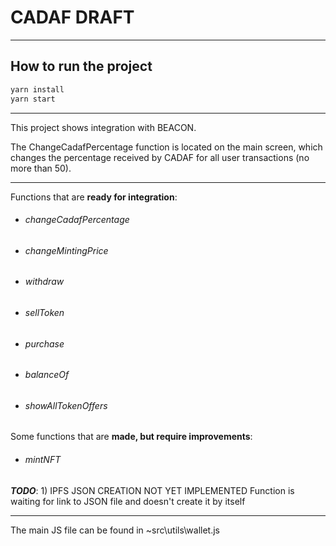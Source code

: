 # CADAF DRAFT
------
## How to run the project
```bash
yarn install
yarn start
```
-------
This project shows integration with BEACON.

The ChangeCadafPercentage function is located on the main screen, which changes the percentage received by CADAF for all user transactions (no more than 50).

-----
Functions that are **ready for integration**:
- ######  changeCadafPercentage
- ######  changeMintingPrice
- ######  withdraw
- ######  sellToken 
- ######  purchase
- ######   balanceOf
- ######   showAllTokenOffers


Some functions that are **made, but require improvements**:
- ######  mintNFT
***TODO***: 
    1) IPFS JSON CREATION NOT YET IMPLEMENTED
    Function is waiting for link to JSON file and doesn't create it by itself



-----
The main JS file can be found in ~src\utils\wallet.js